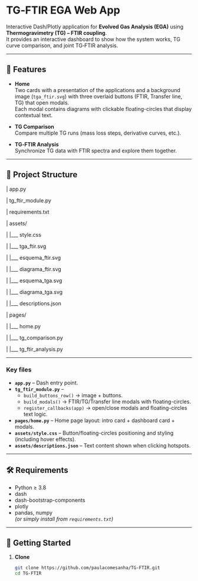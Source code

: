 # TG‑FTIR EGA Web App

Interactive Dash/Plotly application for **Evolved Gas Analysis (EGA)** using **Thermogravimetry (TG) – FTIR coupling**.  
It provides an interactive dashboard to show how the system works, TG curve comparison, and joint TG‑FTIR analysis.

---

## 🔎 Features

- **Home**  
  Two cards with a presentation of the applications and a background image (`tga_ftir.svg`) with three overlaid buttons (FTIR, Transfer line, TG) that open modals.  
  Each modal contains diagrams with clickable floating-circles that display contextual text.

- **TG Comparison**  
  Compare multiple TG runs (mass loss steps, derivative curves, etc.).

- **TG‑FTIR Analysis**  
  Synchronize TG data with FTIR spectra and explore them together.
---

## 📁 Project Structure

| app.py

| tg_ftir_module.py

| requirements.txt

| assets/

|  |___ style.css

|  |___ tga_ftir.svg

|  |___ esquema_ftir.svg

|  |___ diagrama_ftir.svg

|  |___ esquema_tga.svg

|  |___ diagrama_tga.svg

|  |___ descriptions.json

|  pages/

|  |___ home.py

|  |___ tg_comparison.py

|  |___ tg_ftir_analysis.py

---
### Key files

- **`app.py`** – Dash entry point.  
- **`tg_ftir_module.py`** –  
  - `build_buttons_row()` → image + buttons.  
  - `build_modals()` → FTIR/TG/Transfer line modals with floating-circles.  
  - `register_callbacks(app)` → open/close modals and floating-circles text logic.  
- **`pages/home.py`** – Home page layout: intro card + dashboard card + modals.  
- **`assets/style.css`** – Button/floating-circles positioning and styling (including hover effects).  
- **`assets/descriptions.json`** – Text content shown when clicking hotspots.

---

## 🛠 Requirements

- Python ≥ 3.8  
- dash  
- dash-bootstrap-components  
- plotly  
- pandas, numpy  
*(or simply install from `requirements.txt`)*

---

## 🚀 Getting Started

1. **Clone**
   ```bash
   git clone https://github.com/paulacomesanha/TG-FTIR.git
   cd TG-FTIR
